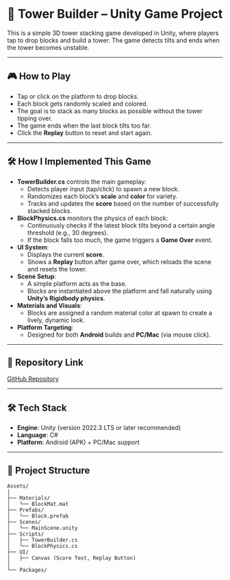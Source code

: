 # 🧱 Tower Builder – Unity Game Project

This is a simple 3D tower stacking game developed in Unity, where players tap to drop blocks and build a tower. The game detects tilts and ends when the tower becomes unstable.

---

## 🎮 How to Play

- Tap or click on the platform to drop blocks.
- Each block gets randomly scaled and colored.
- The goal is to stack as many blocks as possible without the tower tipping over.
- The game ends when the last block tilts too far.
- Click the **Replay** button to reset and start again.

---

## 🛠️ How I Implemented This Game

- **TowerBuilder.cs** controls the main gameplay:
  - Detects player input (tap/click) to spawn a new block.
  - Randomizes each block’s **scale** and **color** for variety.
  - Tracks and updates the **score** based on the number of successfully stacked blocks.
- **BlockPhysics.cs** monitors the physics of each block:
  - Continuously checks if the latest block tilts beyond a certain angle threshold (e.g., 30 degrees).
  - If the block falls too much, the game triggers a **Game Over** event.
- **UI System**:
  - Displays the current **score**.
  - Shows a **Replay** button after game over, which reloads the scene and resets the tower.
- **Scene Setup**:
  - A simple platform acts as the base.
  - Blocks are instantiated above the platform and fall naturally using **Unity’s Rigidbody physics**.
- **Materials and Visuals**:
  - Blocks are assigned a random material color at spawn to create a lively, dynamic look.
- **Platform Targeting**:
  - Designed for both **Android** builds and **PC/Mac** (via mouse click).

---

## 🔗 Repository Link

[GitHub Repository](https://github.com/SyedHuzaifa007/Game-Dev-TowerBuilder-A3/tree/main)

---

## 🛠️ Tech Stack

- **Engine**: Unity (version 2022.3 LTS or later recommended)
- **Language**: C#
- **Platform**: Android (APK) + PC/Mac support

---

## 📁 Project Structure

```plaintext
Assets/
│
├── Materials/
│   └── BlockMat.mat
├── Prefabs/
│   └── Block.prefab
├── Scenes/
│   └── MainScene.unity
├── Scripts/
│   ├── TowerBuilder.cs
│   └── BlockPhysics.cs
├── UI/
│   ├── Canvas (Score Text, Replay Button)
│
└── Packages/
